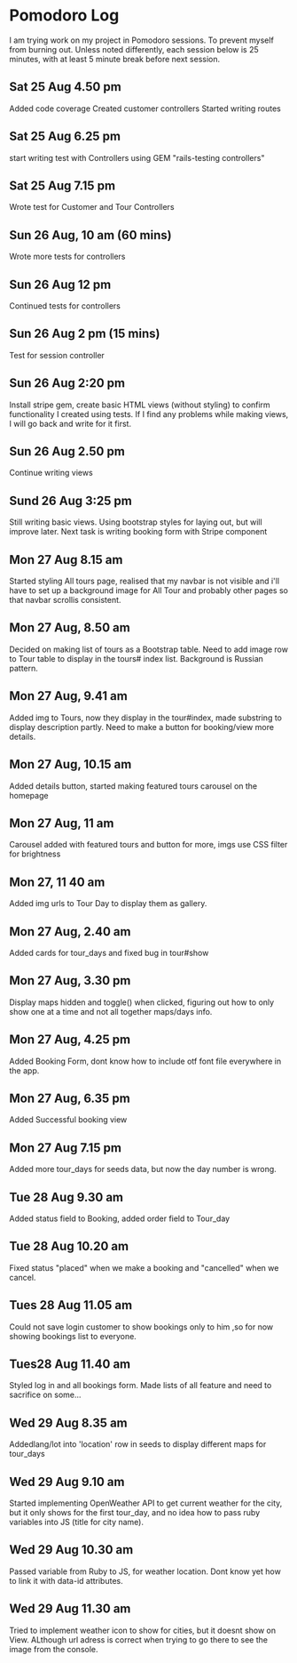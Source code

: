 # Pomodoro Log

I am trying work on my project in Pomodoro sessions.
To prevent myself from burning out.
Unless noted differently, each session below is 25 minutes, with at least 5 minute break before next session.

## Sat 25 Aug 4.50 pm
Added code coverage
Created customer controllers
Started writing routes

## Sat 25 Aug 6.25 pm
start writing test with Controllers using GEM "rails-testing controllers"

## Sat 25 Aug 7.15 pm
Wrote test for Customer and Tour Controllers

## Sun 26 Aug, 10 am (60 mins)
Wrote more tests for controllers

## Sun 26 Aug 12 pm
Continued tests for controllers

## Sun 26 Aug 2 pm (15 mins)
Test for session controller

## Sun 26 Aug 2:20 pm
Install stripe gem, create basic HTML views (without styling) to confirm functionality I created using tests.
If I find any problems while making views, I will go back and write for it first.

## Sun 26 Aug 2.50 pm
Continue writing views

## Sund 26 Aug 3:25 pm
Still writing basic views. Using bootstrap styles for laying out, but will improve later.
Next task is writing booking form with Stripe component

## Mon 27 Aug 8.15 am 
Started styling All tours page, realised that my navbar is not visible and i'll have to set up a background image for All Tour and probably other pages so that navbar scrollis consistent.

## Mon 27 Aug, 8.50 am
Decided on making list of tours as a Bootstrap table. Need to add image row to Tour table to display in the tours# index list. Background is Russian pattern.


## Mon 27 Aug, 9.41 am
Added img to Tours, now they display in the tour#index, made substring to display description partly. Need to make a button for booking/view more details.

## Mon 27 Aug, 10.15 am
Added details button, started making featured tours carousel on the homepage

## Mon 27 Aug, 11 am
Carousel added with featured tours and button for more, imgs use CSS filter for brightness

## Mon 27, 11 40 am
Added img urls to Tour Day to display them as gallery.

## Mon 27 Aug, 2.40 am
Added cards for tour_days and fixed bug in tour#show

## Mon 27 Aug, 3.30 pm
Display maps hidden and toggle() when clicked, figuring out how to only show one at a time and not all together maps/days info.
 

## Mon 27 Aug, 4.25 pm
Added Booking Form, dont know how to include otf font file everywhere in the app.

## Mon 27 Aug, 6.35 pm
Added Successful booking view

## Mon 27 Aug 7.15 pm
Added more tour_days for seeds data, but now the day number is wrong.



## Tue 28 Aug 9.30 am
Added status field to Booking, added order field to Tour_day

## Tue 28 Aug 10.20 am
Fixed status "placed" when we make a booking and "cancelled" when we cancel.

## Tues 28 Aug 11.05 am
Could not save login customer to show bookings only to him ,so for now showing bookings list to everyone.

## Tues28 Aug 11.40 am
Styled log in and all bookings form. Made lists of all feature and need to sacrifice on some...


## Wed 29 Aug 8.35 am
Addedlang/lot into 'location' row in seeds to display different maps for tour_days

## Wed 29 Aug 9.10 am
Started implementing OpenWeather API to get current weather for the city, but it only shows for the first tour_day, and no idea how to pass ruby variables into JS (title for city name).


## Wed 29 Aug 10.30 am
Passed variable from Ruby to JS, for weather location. Dont know yet how to link it with data-id attributes. 

## Wed 29 Aug 11.30 am
Tried to implement weather icon to show for cities, but it doesnt show on View. ALthough url adress is correct when trying to go there to see the image from the console.




